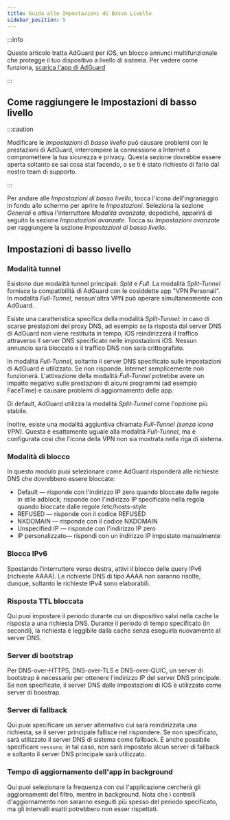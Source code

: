 ```yaml
---
title: Guida alle Impostazioni di Basso Livello
sidebar_position: 5
---
```


:::info

Questo articolo tratta AdGuard per iOS, un blocco annunci multifunzionale che protegge il tuo dispositivo a livello di sistema. Per vedere come funziona, [scarica l'app di AdGuard](https://agrd.io/download-kb-adblock)

:::

## Come raggiungere le Impostazioni di basso livello

:::caution

Modificare le *Impostazioni di basso livello* può causare problemi con le prestazioni di AdGuard, interrompere la connessione a Internet o compromettere la tua sicurezza e privacy. Questa sezione dovrebbe essere aperta soltanto se sai cosa stai facendo, o se ti è stato richiesto di farlo dal nostro team di supporto.

:::

Per andare alle *Impostazioni di basso livello*, tocca l'icona dell'ingranaggio in fondo allo schermo per aprire le *Impostazioni*. Seleziona la sezione *Generali* e attiva l'interruttore *Modalità avanzata*, dopodiché, apparirà di seguito la sezione *Impostazioni avanzate*. Tocca su *Impostazioni avanzate* per raggiungere la sezione *Impostazioni di basso livello*.

## Impostazioni di basso livello

### Modalità tunnel

Esistono due modalità tunnel principali: *Split* e *Full*. La modalità *Split-Tunnel* fornisce la compatibilità di AdGuard con le cosiddette app "VPN Personali". In modalità *Full-Tunnel*, nessun'altra VPN può operare simultaneamente con AdGuard.

Esiste una caratteristica specifica della modalità *Split-Tunnel*: in caso di scarse prestazioni del proxy DNS, ad esempio se la risposta dal server DNS di AdGuard non viene restituita in tempo, iOS reindirizzerà il traffico attraverso il server DNS specificato nelle impostazioni iOS. Nessun annuncio sarà bloccato e il traffico DNS non sarà crittografato.

In modalità *Full-Tunnel*, soltanto il server DNS specificato sulle impostazioni di AdGuard è utilizzato. Se non risponde, Internet semplicemente non funzionerà. L'attivazione della modalità *Full-Tunnel* potrebbe avere un impatto negativo sulle prestazioni di alcuni programmi (ad esempio FaceTime) e causare problemi di aggiornamento delle app.

Di default, AdGuard utilizza la modalità *Split-Tunnel* come l'opzione più stabile.

Inoltre, esiste una modalità aggiuntiva chiamata *Full-Tunnel (senza icona VPN)*. Questa è esattamente uguale alla modalità *Full-Tunnel*, ma è configurata così che l'icona della VPN non sia mostrata nella riga di sistema.

### Modalità di blocco

In questo modulo puoi selezionare come AdGuard risponderà alle richieste DNS che dovrebbero essere bloccate:

- Default — risponde con l'indirizzo IP zero quando bloccate dalle regole in stile adblock; risponde con l'indirizzo IP specificato nella regola quando bloccate dalle regole /etc/hosts-style
- REFUSED — risponde con il codice REFUSED
- NXDOMAIN — risponde con il codice NXDOMAIN
- Unspecified IP — risponde con l'indirizzo IP zero
- IP personalizzato— rispondi con un indirizzo IP impostato manualmente

### Blocca IPv6

Spostando l'interruttore verso destra, attivi il blocco delle query IPv6 (richieste AAAA). Le richieste DNS di tipo AAAA non saranno risolte, dunque, soltanto le richieste IPv4 sono elaborabili.

### Risposta TTL bloccata

Qui puoi impostare il periodo durante cui un dispositivo salvi nella cache la risposta a una richiesta DNS. Durante il periodo di tempo specificato (in secondi), la richiesta è leggibile dalla cache senza eseguirla nuovamente al server DNS.

### Server di bootstrap

Per DNS-over-HTTPS, DNS-over-TLS e DNS-over-QUIC, un server di bootstrap è necessario per ottenere l'indirizzo IP del server DNS principale. Se non specificato, il server DNS dalle impostazioni di IOS è utilizzato come server di boostrap.

### Server di fallback

Qui puoi specificare un server alternativo cui sarà reindirizzata una richiesta, se il server principale fallisce nel rispondere. Se non specificato, sarà utilizzato il server DNS di sistema come fallback. È anche possibile specificare `nessuno`; in tal caso, non sarà impostato alcun server di fallback e soltanto il server DNS principale sarà utilizzato.

### Tempo di aggiornamento dell'app in background

Qui puoi selezionare la frequenza con cui l'applicazione cercherà gli aggiornamenti del filtro, mentre in background. Nota che i controlli d'aggiornamento non saranno eseguiti più spesso del periodo specificato, ma gli intervalli esatti potrebbero non esser rispettati.
